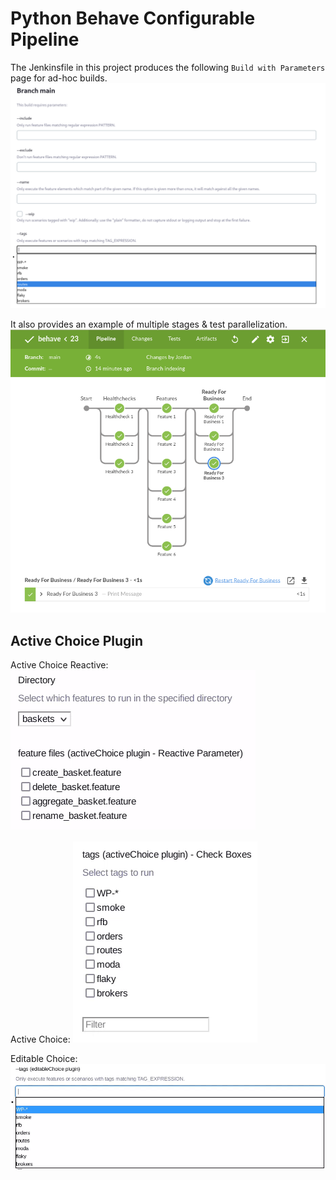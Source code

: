 # Python Behave Configurable Pipeline

The Jenkinsfile in this project produces the following `Build with Parameters` page for ad-hoc builds.
![img.png](build_with_params.png)

It also provides an example of multiple stages & test parallelization.
![img_2.png](parallel_pipeline_dag.png)

## Active Choice Plugin

Active Choice Reactive:
![activeChoiceReactive.gif](assets%2FactiveChoiceReactive.gif)

Active Choice:
![activeChoiceTags.gif](assets%2FactiveChoiceTags.gif)

Editable Choice:
![editableChoiceTags.gif](assets%2FeditableChoiceTags.gif)
